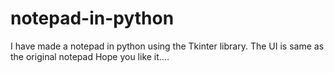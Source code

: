 # notepad-in-python
I have made a notepad in python using the Tkinter library.
The UI is same as the original notepad
Hope you like it....
